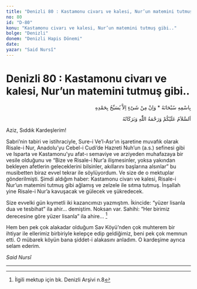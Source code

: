```yaml
---
title: "Denizli 80 : Kastamonu civarı ve kalesi, Nur’un matemini tutmuş gibi.."
no: 80
id: "D-80"
konu: "Kastamonu civarı ve kalesi, Nur’un matemini tutmuş gibi.."
bolge: "Denizli"
donem: "Denizli Hapis Dönemi"
date: 
yazar: "Said Nursî"
---
```


# Denizli 80 : Kastamonu civarı ve kalesi, Nur’un matemini tutmuş gibi..

<p class="arabic" dir="rtl" title="Meal: “Subhân Allah’ın adıyla” * “Hiçbir şey yoktur ki O'nu hamd ile tesbih etmesin” [İsrâ 17:44]">بِاسْمِهِ سُبْحَانَهُ * وَاِنْ مِنْ شَىْءٍ اِلاَّ يُسَبِّحُ بِحَمْدِهِ</p>

<p class="arabic" dir="rtl" title="Meal: “Allah’ın selâmı, rahmeti ve bereketleri, üzerinize olsun.”">اَلسَّلاَمُ عَلَيْكُمْ وَرَحْمَةُ اللّٰهِ وَبَرَكَاتُهُ</p>

Aziz, Sıddık Kardeşlerim!

Sabri’nin tabiri ve istihraciyle, Sure-i Ve’l-Asr’ın işaretine muvafık olarak Risale-i Nur, Anadolu’yu Cebel-i Cudi’de Hazreti Nuh’un (a.s.) sefinesi gibi ve Isparta ve Kastamonu’yu afat-ı semaviye ve arziyeden muhafazaya bir vesile olduğunu ve “Bize ve Risale-i Nur’a ilişmesinler, yoksa yakından bekleyen afetlerin geleceklerini bilsinler, akıllarını başlarına alsınlar” bu musibetten biraz evvel tekrar ile söylüyordum. Ve size de o mektuplar gönderilmişti. Şimdi aldığım haber: Kastamonu civarı ve kalesi, Risale-i Nur’un matemini tutmuş gibi ağlamış ve zelzele ile sıtma tutmuş. İnşallah yine Risale-i Nur’a kavuşacak ve gülecek ve şükredecek.

Size evvelki gün kıymetli iki kazancımızı yazmıştım. İkincide: “yüzer lisanla dua ve tesbihat” ila ahir... demiştim. Noksan var. Sahihi: “Her birimiz derecesine göre yüzer lisanla” ila ahire... [^1]

Hem ben pek çok alakadar olduğum Sav Köyü’nden çok muhterem bir ihtiyar ile ellerimiz birbiriyle kelepçe edip geldiğimiz, beni pek çok memnun etti. O mübarek köyün bana şiddet-i alakasını anladım. O kardeşime ayrıca selam ederim.

*Said Nursî*

***

[^1]:  İlgili mektup için bk. Denizli Arşivi n.8
